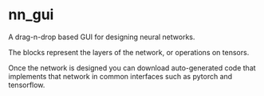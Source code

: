 # nn_gui

A drag-n-drop based GUI for designing neural networks.

The blocks represent the layers of the network, or operations on tensors.

Once the network is designed you can download auto-generated code that implements that network in common interfaces such as pytorch and tensorflow.
